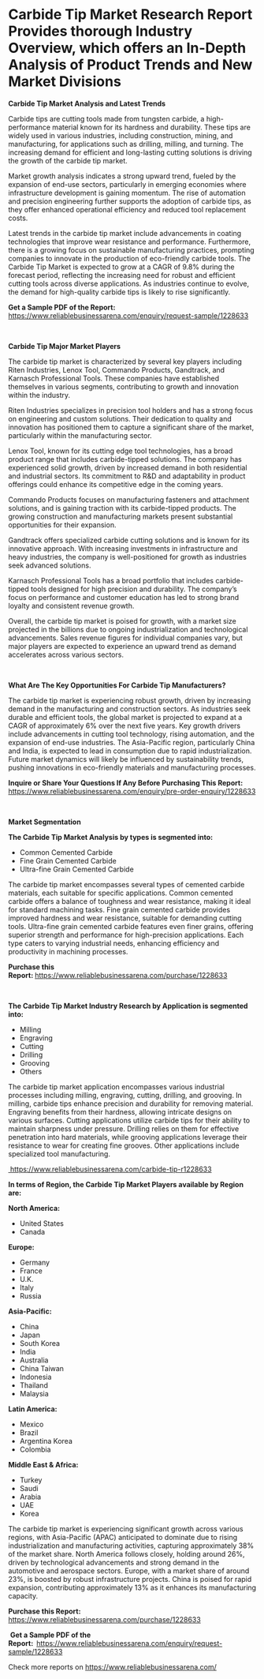 <p><h1>Carbide Tip Market Research Report Provides thorough Industry Overview, which offers an In-Depth Analysis of Product Trends and New Market Divisions</h1></p><p><strong>Carbide Tip Market Analysis and Latest Trends</strong></p>
<p><p>Carbide tips are cutting tools made from tungsten carbide, a high-performance material known for its hardness and durability. These tips are widely used in various industries, including construction, mining, and manufacturing, for applications such as drilling, milling, and turning. The increasing demand for efficient and long-lasting cutting solutions is driving the growth of the carbide tip market.</p><p>Market growth analysis indicates a strong upward trend, fueled by the expansion of end-use sectors, particularly in emerging economies where infrastructure development is gaining momentum. The rise of automation and precision engineering further supports the adoption of carbide tips, as they offer enhanced operational efficiency and reduced tool replacement costs.</p><p>Latest trends in the carbide tip market include advancements in coating technologies that improve wear resistance and performance. Furthermore, there is a growing focus on sustainable manufacturing practices, prompting companies to innovate in the production of eco-friendly carbide tools. The Carbide Tip Market is expected to grow at a CAGR of 9.8% during the forecast period, reflecting the increasing need for robust and efficient cutting tools across diverse applications. As industries continue to evolve, the demand for high-quality carbide tips is likely to rise significantly.</p></p>
<p><strong>Get a Sample PDF of the Report:&nbsp;</strong> <a href="https://www.reliablebusinessarena.com/enquiry/request-sample/1228633?utm_campaign=3569&utm_medium=2&utm_source=Github&utm_content=ia&utm_term=09042025&utm_id=carbide-tip">https://www.reliablebusinessarena.com/enquiry/request-sample/1228633</a></p>
<p>&nbsp;</p>
<p><strong>Carbide Tip Major Market Players</strong></p>
<p><p>The carbide tip market is characterized by several key players including Riten Industries, Lenox Tool, Commando Products, Gandtrack, and Karnasch Professional Tools. These companies have established themselves in various segments, contributing to growth and innovation within the industry.</p><p>Riten Industries specializes in precision tool holders and has a strong focus on engineering and custom solutions. Their dedication to quality and innovation has positioned them to capture a significant share of the market, particularly within the manufacturing sector.</p><p>Lenox Tool, known for its cutting edge tool technologies, has a broad product range that includes carbide-tipped solutions. The company has experienced solid growth, driven by increased demand in both residential and industrial sectors. Its commitment to R&D and adaptability in product offerings could enhance its competitive edge in the coming years.</p><p>Commando Products focuses on manufacturing fasteners and attachment solutions, and is gaining traction with its carbide-tipped products. The growing construction and manufacturing markets present substantial opportunities for their expansion. </p><p>Gandtrack offers specialized carbide cutting solutions and is known for its innovative approach. With increasing investments in infrastructure and heavy industries, the company is well-positioned for growth as industries seek advanced solutions.</p><p>Karnasch Professional Tools has a broad portfolio that includes carbide-tipped tools designed for high precision and durability. The company’s focus on performance and customer education has led to strong brand loyalty and consistent revenue growth.</p><p>Overall, the carbide tip market is poised for growth, with a market size projected in the billions due to ongoing industrialization and technological advancements. Sales revenue figures for individual companies vary, but major players are expected to experience an upward trend as demand accelerates across various sectors.</p></p>
<p>&nbsp;</p>
<p><strong>What Are The Key Opportunities For Carbide Tip Manufacturers?</strong></p>
<p><p>The carbide tip market is experiencing robust growth, driven by increasing demand in the manufacturing and construction sectors. As industries seek durable and efficient tools, the global market is projected to expand at a CAGR of approximately 6% over the next five years. Key growth drivers include advancements in cutting tool technology, rising automation, and the expansion of end-use industries. The Asia-Pacific region, particularly China and India, is expected to lead in consumption due to rapid industrialization. Future market dynamics will likely be influenced by sustainability trends, pushing innovations in eco-friendly materials and manufacturing processes.</p></p>
<p><strong>Inquire or Share Your Questions If Any Before Purchasing This Report:</strong> <a href="https://www.reliablebusinessarena.com/enquiry/pre-order-enquiry/1228633?utm_campaign=3569&utm_medium=2&utm_source=Github&utm_content=ia&utm_term=09042025&utm_id=carbide-tip">https://www.reliablebusinessarena.com/enquiry/pre-order-enquiry/1228633</a></p>
<p>&nbsp;</p>
<p><strong>Market Segmentation</strong></p>
<p><strong>The Carbide Tip Market Analysis by types is segmented into:</strong></p>
<p><ul><li>Common Cemented Carbide</li><li>Fine Grain Cemented Carbide</li><li>Ultra-fine Grain Cemented Carbide</li></ul></p>
<p><p>The carbide tip market encompasses several types of cemented carbide materials, each suitable for specific applications. Common cemented carbide offers a balance of toughness and wear resistance, making it ideal for standard machining tasks. Fine grain cemented carbide provides improved hardness and wear resistance, suitable for demanding cutting tools. Ultra-fine grain cemented carbide features even finer grains, offering superior strength and performance for high-precision applications. Each type caters to varying industrial needs, enhancing efficiency and productivity in machining processes.</p></p>
<p><strong>Purchase this Report:&nbsp;</strong><a href="https://www.reliablebusinessarena.com/purchase/1228633?utm_campaign=3569&utm_medium=2&utm_source=Github&utm_content=ia&utm_term=09042025&utm_id=carbide-tip">https://www.reliablebusinessarena.com/purchase/1228633</a></p>
<p>&nbsp;</p>
<p><strong>The Carbide Tip Market Industry Research by Application is segmented into:</strong></p>
<p><ul><li>Milling</li><li>Engraving</li><li>Cutting</li><li>Drilling</li><li>Grooving</li><li>Others</li></ul></p>
<p><p>The carbide tip market application encompasses various industrial processes including milling, engraving, cutting, drilling, and grooving. In milling, carbide tips enhance precision and durability for removing material. Engraving benefits from their hardness, allowing intricate designs on various surfaces. Cutting applications utilize carbide tips for their ability to maintain sharpness under pressure. Drilling relies on them for effective penetration into hard materials, while grooving applications leverage their resistance to wear for creating fine grooves. Other applications include specialized tool manufacturing.</p></p>
<p><a href="https://www.reliablebusinessarena.com/carbide-tip-r1228633?utm_campaign=3569&utm_medium=2&utm_source=Github&utm_content=ia&utm_term=09042025&utm_id=carbide-tip">&nbsp;https://www.reliablebusinessarena.com/carbide-tip-r1228633</a></p>
<p><strong>In terms of Region, the Carbide Tip Market Players available by Region are:</strong></p>
<p>
    <p> <strong> North America: </strong>
        <ul>
            <li>United States</li>
            <li>Canada</li>
        </ul>
        </p> 
    <p> <strong> Europe: </strong>
        <ul>
            <li>Germany</li>
            <li>France</li>
            <li>U.K.</li>
            <li>Italy</li>
            <li>Russia</li>
        </ul>
        </p> 
    <p> <strong> Asia-Pacific: </strong>
        <ul>
            <li>China</li>
            <li>Japan</li>
            <li>South Korea</li>
            <li>India</li>
            <li>Australia</li>
            <li>China Taiwan</li>
            <li>Indonesia</li>
            <li>Thailand</li>
            <li>Malaysia</li>
        </ul>
        </p> 
    <p> <strong> Latin America: </strong>
        <ul>
            <li>Mexico</li>
            <li>Brazil</li>
            <li>Argentina Korea</li>
            <li>Colombia</li>
        </ul>
        </p> 
    <p> <strong> Middle East & Africa: </strong>
        <ul>
            <li>Turkey</li>
            <li>Saudi</li>
            <li>Arabia</li>
            <li>UAE</li>
            <li>Korea</li>
        </ul>
    </p>
    </p>
<p><p>The carbide tip market is experiencing significant growth across various regions, with Asia-Pacific (APAC) anticipated to dominate due to rising industrialization and manufacturing activities, capturing approximately 38% of the market share. North America follows closely, holding around 26%, driven by technological advancements and strong demand in the automotive and aerospace sectors. Europe, with a market share of around 23%, is boosted by robust infrastructure projects. China is poised for rapid expansion, contributing approximately 13% as it enhances its manufacturing capacity.</p></p>
<p><strong>Purchase this Report: </strong><a href="https://www.reliablebusinessarena.com/purchase/1228633?utm_campaign=3569&utm_medium=2&utm_source=Github&utm_content=ia&utm_term=09042025&utm_id=carbide-tip">https://www.reliablebusinessarena.com/purchase/1228633</a></p>
<p>&nbsp;<strong>Get a Sample PDF of the Report:&nbsp;&nbsp;</strong><a href="https://www.reliablebusinessarena.com/enquiry/request-sample/1228633?utm_campaign=3569&utm_medium=2&utm_source=Github&utm_content=ia&utm_term=09042025&utm_id=carbide-tip">https://www.reliablebusinessarena.com/enquiry/request-sample/1228633</a></p>
<p><strong></strong></p>
<p>Check more reports on <a href="https://www.reliablebusinessarena.com/?utm_campaign=3569&utm_medium=2&utm_source=Github&utm_content=ia&utm_term=09042025&utm_id=carbide-tip">https://www.reliablebusinessarena.com/</a></p>